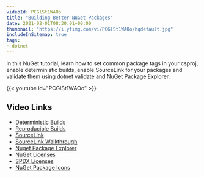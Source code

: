 ```yaml
---
videoId: PCGlSt1WAOo
title: "Building Better NuGet Packages"
date: 2021-02-01T08:30:01+00:00
thumbnail: "https://i.ytimg.com/vi/PCGlSt1WAOo/hqdefault.jpg"
includeInSitemap: true
tags:
- dotnet
---
```


In this NuGet tutorial, learn how to set common package tags in your csproj, enable deterministic builds, enable SourceLink for your packages and validate them using dotnet validate and NuGet Package Explorer.

<!--more-->

{{< youtube id="PCGlSt1WAOo" >}}

## Video Links

- [Deterministic Builds](https://blog.paranoidcoding.com/2016/04/05/deterministic-builds-in-roslyn.html)
- [Reproducible Builds](https://reproducible-builds.org/)
- [SourceLink](https://github.com/dotnet/sourcelink/blob/master/docs/README.md)
- [SourceLink Walkthrough](https://docs.microsoft.com/en-us/dotnet/standard/library-guidance/sourcelink)
- [Nuget Package Explorer](https://github.com/NuGetPackageExplorer/NuGetPackageExplorer)
- [NuGet Licenses](https://docs.microsoft.com/en-us/nuget/reference/nuspec#license)
- [SPDX Licenses](https://spdx.org/licenses/)
- [NuGet Package Icons](https://docs.microsoft.com/en-us/nuget/reference/nuspec#icon)
